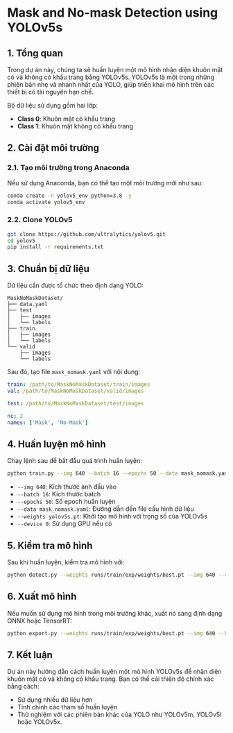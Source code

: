 # Mask and No-mask Detection using YOLOv5s

## 1. Tổng quan
Trong dự án này, chúng ta sẽ huấn luyện một mô hình nhận diện khuôn mặt có và không có khẩu trang bằng YOLOv5s. YOLOv5s là một trong những phiên bản nhẹ và nhanh nhất của YOLO, giúp triển khai mô hình trên các thiết bị có tài nguyên hạn chế.

Bộ dữ liệu sử dụng gồm hai lớp:
- **Class 0**: Khuôn mặt có khẩu trang
- **Class 1**: Khuôn mặt không có khẩu trang

## 2. Cài đặt môi trường

### 2.1. Tạo môi trường trong Anaconda
Nếu sử dụng Anaconda, bạn có thể tạo một môi trường mới như sau:
```bash
conda create -n yolov5_env python=3.8 -y
conda activate yolov5_env
```

### 2.2. Clone YOLOv5
```bash
git clone https://github.com/ultralytics/yolov5.git
cd yolov5
pip install -r requirements.txt
```

## 3. Chuẩn bị dữ liệu
Dữ liệu cần được tổ chức theo định dạng YOLO:
```
MaskNoMaskDataset/
├── data.yaml
├── test
│   ├── images
│   └── labels
├── train
│   ├── images
│   └── labels
└── valid
    ├── images
    └── labels
```

Sau đó, tạo file `mask_nomask.yaml` với nội dung:
```yaml
train: /path/to/MaskNoMaskDataset/train/images
val: /path/to/MaskNoMaskDataset/valid/images

test: /path/to/MaskNoMaskDataset/test/images

nc: 2
names: ['Mask', 'No-Mask']
```

## 4. Huấn luyện mô hình
Chạy lệnh sau để bắt đầu quá trình huấn luyện:
```bash
python train.py --img 640 --batch 16 --epochs 50 --data mask_nomask.yaml --weights yolov5s.pt --device 0
```

- `--img 640`: Kích thước ảnh đầu vào
- `--batch 16`: Kích thước batch
- `--epochs 50`: Số epoch huấn luyện
- `--data mask_nomask.yaml`: Đường dẫn đến file cấu hình dữ liệu
- `--weights yolov5s.pt`: Khởi tạo mô hình với trọng số của YOLOv5s
- `--device 0`: Sử dụng GPU nếu có

## 5. Kiểm tra mô hình
Sau khi huấn luyện, kiểm tra mô hình với:
```bash
python detect.py --weights runs/train/exp/weights/best.pt --img 640 --conf 0.5 --source MaskNoMaskDataset/test/images/
```

## 6. Xuất mô hình
Nếu muốn sử dụng mô hình trong môi trường khác, xuất nó sang định dạng ONNX hoặc TensorRT:
```bash
python export.py --weights runs/train/exp/weights/best.pt --img 640 --batch 1 --device 0 --include onnx
```

## 7. Kết luận
Dự án này hướng dẫn cách huấn luyện một mô hình YOLOv5s để nhận diện khuôn mặt có và không có khẩu trang. Bạn có thể cải thiện độ chính xác bằng cách:
- Sử dụng nhiều dữ liệu hơn
- Tinh chỉnh các tham số huấn luyện
- Thử nghiệm với các phiên bản khác của YOLO như YOLOv5m, YOLOv5l hoặc YOLOv5x.

